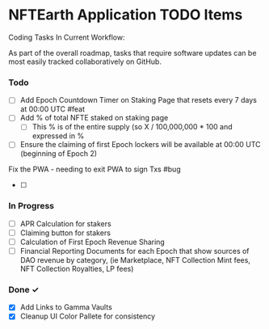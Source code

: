 # NFTEarth Application TODO Items

Coding Tasks In Current Workflow:

As part of the overall roadmap, tasks that require software updates can be most easily tracked collaboratively on GitHub.

### Todo

- [ ] Add Epoch Countdown Timer on Staking Page that resets every 7 days at 00:00 UTC  #feat  
- [ ] Add % of total NFTE staked on staking page  
  - [ ] This % is of the entire supply (so X / 100,000,000 * 100 and expressed in % 
- [ ] Ensure the claiming of first Epoch lockers will be available at 00:00 UTC (beginning of Epoch 2)  

Fix the PWA - needing to exit PWA to sign Txs #bug

- [ ] 

### In Progress

- [ ] APR Calculation for stakers
- [ ] Claiming button for stakers  
- [ ] Calculation of First Epoch Revenue Sharing
- [ ] Financial Reporting Documents for each Epoch that show sources of DAO revenue by category, (ie Marketplace, NFT Collection Mint fees, NFT Collection Royalties, LP fees)

### Done ✓

- [x] Add Links to Gamma Vaults
- [x] Cleanup UI Color Pallete for consistency
